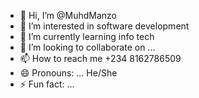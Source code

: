 - 👋 Hi, I’m @MuhdManzo
- 👀 I’m interested in software development 
- 🌱 I’m currently learning info tech
- 💞️ I’m looking to collaborate on ...
- 📫 How to reach me +234 8162786509
- 😄 Pronouns: ... He/She
- ⚡ Fun fact: ...

<!---
MuhdManzo/MuhdManzo is a ✨ special ✨ repository because its `README.md` (this file) appears on your GitHub profile.
You can click the Preview link to take a look at your changes.
--->
